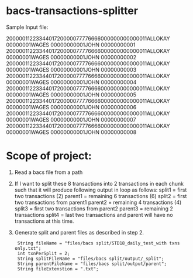 # bacs-transactions-splitter
Sample Input file:

2000001122334401720000077776666000000000000011ALLOKAY   00000001WAGES  00000000001JOHN   00000000001
2000001122334401720000077776666000000000000011ALLOKAY   00000001WAGES  00000000001JOHN   00000000002
2000001122334401720000077776666000000000000011ALLOKAY   00000001WAGES  00000000001JOHN   00000000003
2000001122334401720000077776666000000000000011ALLOKAY   00000001WAGES  00000000001JOHN   00000000004
2000001122334401720000077776666000000000000011ALLOKAY   00000001WAGES  00000000001JOHN   00000000005
2000001122334401720000077776666000000000000011ALLOKAY   00000001WAGES  00000000001JOHN   00000000006
2000001122334401720000077776666000000000000011ALLOKAY   00000001WAGES  00000000001JOHN   00000000007
2000001122334401720000077776666000000000000011ALLOKAY   00000001WAGES  00000000001JOHN   00000000008

# Scope of project:
1. Read a bacs file from a path
2. If I want to split these 8 transactions into 2 transactions in each chunk such that it will produce following output in loop as follows:
split1 = first two transactions (2)
parent1 = remaining 6 transactions (6)
split2 = first two transactions from parent1
parent2 = remaining 4 transactions (4)
split3 = first two transactions from parent2
parent3 = remaining 2 transactions
split4 = last two transactions and parent will have no transactions at this time.

3. Generate split and parent files as described in step 2.

        String fileName = "files/bacs split/STD18_daily_test_with txns only.txt";
        int txnPerSplit = 2;
        String splitFileName = "files/bacs split/output/_split";
        String parentFileName = "files/bacs split/output/parent";
        String fileExtenstion = ".txt";
